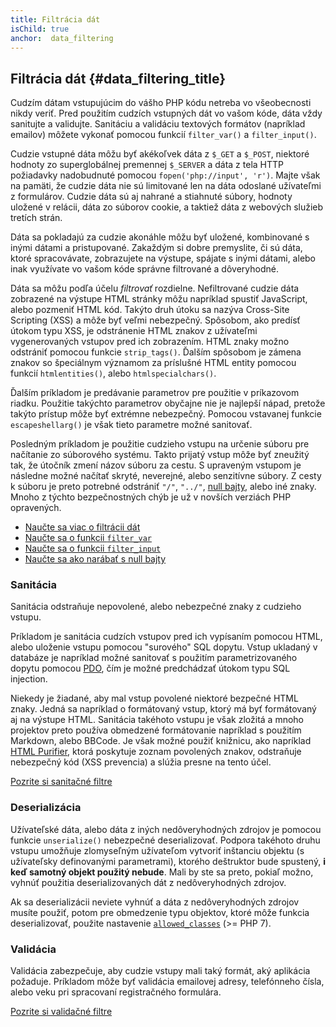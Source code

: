 ```yaml
---
title: Filtrácia dát
isChild: true
anchor:  data_filtering
---
```


## Filtrácia dát {#data_filtering_title}

Cudzím dátam vstupujúcim do vášho PHP kódu netreba vo všeobecnosti nikdy veriť. Pred použitím cudzích vstupných dát
vo vašom kóde, dáta vždy sanitujte a validujte. Sanitáciu a validáciu textových formátov (napríklad emailov) môžete
vykonať pomocou funkcií `filter_var()` a `filter_input()`.

Cudzie vstupné dáta môžu byť akékoľvek dáta z `$_GET` a `$_POST`, niektoré hodnoty zo superglobálnej premennej
`$_SERVER` a dáta z tela HTTP požiadavky nadobudnuté pomocou `fopen('php://input', 'r')`. Majte však na pamäti, že
cudzie dáta nie sú limitované len na dáta odoslané užívateľmi z formulárov. Cudzie dáta sú aj nahrané a stiahnuté súbory,
hodnoty uložené v relácii, dáta zo súborov cookie, a taktiež dáta z webových služieb tretích strán.

Dáta sa pokladajú za cudzie akonáhle môžu byť uložené, kombinované s inými dátami a pristupované. Zakaždým si dobre
premyslite, či sú dáta, ktoré spracovávate, zobrazujete na výstupe, spájate s inými dátami, alebo inak využívate
vo vašom kóde správne filtrované a dôveryhodné.

Dáta sa môžu podľa účelu _filtrovať_ rozdielne. Nefiltrované cudzie dáta zobrazené na výstupe HTML stránky môžu
napríklad spustiť JavaScript, alebo pozmeniť HTML kód. Takýto druh útoku sa nazýva Cross-Site Scripting (XSS) a môže byť
veľmi nebezpečný. Spôsobom, ako predísť útokom typu XSS, je odstránenie HTML znakov z užívateľmi vygenerovaných vstupov
pred ich zobrazením. HTML znaky možno odstrániť pomocou funkcie `strip_tags()`. Ďalším spôsobom je zámena znakov
so špeciálnym významom za príslušné HTML entity pomocou funkcií `htmlentities()`, alebo `htmlspecialchars()`.

Ďalším príkladom je predávanie parametrov pre použitie v príkazovom riadku. Použitie takýchto parametrov obyčajne nie je
najlepší nápad, pretože takýto prístup môže byť extrémne nebezpečný. Pomocou vstavanej funkcie `escapeshellarg()`
je však tieto parametre možné sanitovať.

Posledným príkladom je použitie cudzieho vstupu na určenie súboru pre načítanie zo súborového systému. Takto prijatý
vstup môže byť zneužitý tak, že útočník zmení názov súboru za cestu. S upraveným vstupom je následne možné načítať
skryté, neverejné, alebo senzitívne súbory. Z cesty k súboru je preto potrebné odstrániť `"/"`, `"../"`,
[null bajty][6], alebo iné znaky. Mnoho z týchto bezpečnostných chýb je už v novších verziách PHP opravených.

* [Naučte sa viac o filtrácii dát][1]
* [Naučte sa o funkcii `filter_var`][4]
* [Naučte sa o funkcii `filter_input`][5]
* [Naučte sa ako narábať s null bajty][6]

### Sanitácia

Sanitácia odstraňuje nepovolené, alebo nebezpečné znaky z cudzieho vstupu.

Príkladom je sanitácia cudzích vstupov pred ich vypísaním pomocou HTML, alebo uloženie vstupu pomocou "surového" SQL
dopytu. Vstup ukladaný v databáze je napríklad možné sanitovať s použitím parametrizovaného dopytu pomocou
[PDO](#databases), čím je možné predchádzať útokom typu SQL injection.

Niekedy je žiadané, aby mal vstup povolené niektoré bezpečné HTML znaky. Jedná sa napríklad o formátovaný vstup,
ktorý má byť formátovaný aj na výstupe HTML. Sanitácia takéhoto vstupu je však zložitá a mnoho projektov preto používa
obmedzené formátovanie napríklad s použitím Markdown, alebo BBCode. Je však možné použiť knižnicu, ako napríklad
[HTML Purifier][html-purifier], ktorá poskytuje zoznam povolených znakov, odstraňuje nebezpečný kód (XSS prevencia)
a slúžia presne na tento účel.

[Pozrite si sanitačné filtre][2]

### Deserializácia

Užívateľské dáta, alebo dáta z iných nedôveryhodných zdrojov je pomocou funkcie `unserialize()` nebezpečné
deserializovať. Podpora takéhoto druhu vstupu umožňuje zlomyseľným užívateľom vytvoriť inštanciu objektu 
(s užívateľsky definovanými parametrami), ktorého deštruktor bude spustený, **i keď samotný objekt použitý nebude**.
Mali by ste sa preto, pokiaľ možno, vyhnúť použitia deserializovaných dát z nedôveryhodných zdrojov.

Ak sa deserializácii neviete vyhnúť a dáta z nedôveryhodných zdrojov musíte použiť, potom pre obmedzenie typu objektov,
ktoré môže funkcia deserializovať, použite nastavenie [`allowed_classes`][unserialize] (>= PHP 7).

### Validácia

Validácia zabezpečuje, aby cudzie vstupy mali taký formát, aký aplikácia požaduje. Príkladom môže byť validácia
emailovej adresy, telefónneho čísla, alebo veku pri spracovaní registračného formulára.

[Pozrite si validačné filtre][3]


[1]: http://php.net/book.filter
[2]: http://php.net/filter.filters.sanitize
[3]: http://php.net/filter.filters.validate
[4]: http://php.net/function.filter-var
[5]: http://php.net/function.filter-input
[6]: http://php.net/security.filesystem.nullbytes
[html-purifier]: http://htmlpurifier.org/
[unserialize]: https://secure.php.net/manual/en/function.unserialize.php
